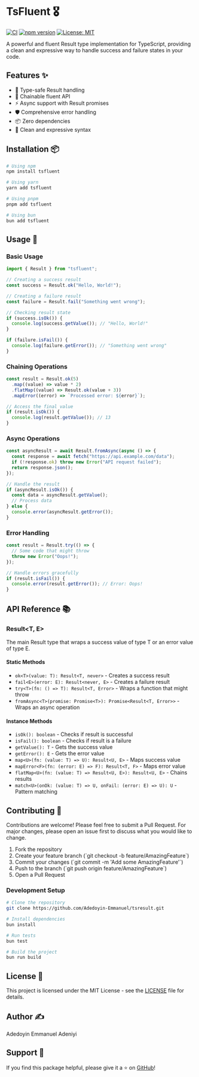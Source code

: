 # TsFluent 🎖️

[![CI](https://github.com/Adedoyin-Emmanuel/tsresult/actions/workflows/ci.yml/badge.svg)](https://github.com/Adedoyin-Emmanuel/tsresult/actions/workflows/ci.yml)
[![npm version](https://badge.fury.io/js/tsfluent.svg)](https://badge.fury.io/js/tsfluent)
[![License: MIT](https://img.shields.io/badge/License-MIT-yellow.svg)](https://opensource.org/licenses/MIT)

A powerful and fluent Result type implementation for TypeScript, providing a clean and expressive way to handle success and failure states in your code.

## Features ✨

- 🎯 Type-safe Result handling
- 🔄 Chainable fluent API
- ⚡ Async support with Result promises
- 🛡️ Comprehensive error handling
- 📦 Zero dependencies
- 🎨 Clean and expressive syntax

## Installation 📦

```bash
# Using npm
npm install tsfluent

# Using yarn
yarn add tsfluent

# Using pnpm
pnpm add tsfluent

# Using bun
bun add tsfluent
```

## Usage 🚀

### Basic Usage

```typescript
import { Result } from "tsfluent";

// Creating a success result
const success = Result.ok("Hello, World!");

// Creating a failure result
const failure = Result.fail("Something went wrong");

// Checking result state
if (success.isOk()) {
  console.log(success.getValue()); // "Hello, World!"
}

if (failure.isFail()) {
  console.log(failure.getError()); // "Something went wrong"
}
```

### Chaining Operations

```typescript
const result = Result.ok(5)
  .map((value) => value * 2)
  .flatMap((value) => Result.ok(value + 3))
  .mapError((error) => `Processed error: ${error}`);

// Access the final value
if (result.isOk()) {
  console.log(result.getValue()); // 13
}
```

### Async Operations

```typescript
const asyncResult = await Result.fromAsync(async () => {
  const response = await fetch("https://api.example.com/data");
  if (!response.ok) throw new Error("API request failed");
  return response.json();
});

// Handle the result
if (asyncResult.isOk()) {
  const data = asyncResult.getValue();
  // Process data
} else {
  console.error(asyncResult.getError());
}
```

### Error Handling

```typescript
const result = Result.try(() => {
  // Some code that might throw
  throw new Error("Oops!");
});

// Handle errors gracefully
if (result.isFail()) {
  console.error(result.getError()); // Error: Oops!
}
```

## API Reference 📚

### Result<T, E>

The main Result type that wraps a success value of type T or an error value of type E.

#### Static Methods

- `ok<T>(value: T): Result<T, never>` - Creates a success result
- `fail<E>(error: E): Result<never, E>` - Creates a failure result
- `try<T>(fn: () => T): Result<T, Error>` - Wraps a function that might throw
- `fromAsync<T>(promise: Promise<T>): Promise<Result<T, Error>>` - Wraps an async operation

#### Instance Methods

- `isOk(): boolean` - Checks if result is successful
- `isFail(): boolean` - Checks if result is a failure
- `getValue(): T` - Gets the success value
- `getError(): E` - Gets the error value
- `map<U>(fn: (value: T) => U): Result<U, E>` - Maps success value
- `mapError<F>(fn: (error: E) => F): Result<T, F>` - Maps error value
- `flatMap<U>(fn: (value: T) => Result<U, E>): Result<U, E>` - Chains results
- `match<U>(onOk: (value: T) => U, onFail: (error: E) => U): U` - Pattern matching

## Contributing 🤝

Contributions are welcome! Please feel free to submit a Pull Request. For major changes, please open an issue first to discuss what you would like to change.

1. Fork the repository
2. Create your feature branch (\`git checkout -b feature/AmazingFeature\`)
3. Commit your changes (\`git commit -m 'Add some AmazingFeature'\`)
4. Push to the branch (\`git push origin feature/AmazingFeature\`)
5. Open a Pull Request

### Development Setup

```bash
# Clone the repository
git clone https://github.com/Adedoyin-Emmanuel/tsresult.git

# Install dependencies
bun install

# Run tests
bun test

# Build the project
bun run build
```

## License 📄

This project is licensed under the MIT License - see the [LICENSE](LICENSE) file for details.

## Author ✍️

Adedoyin Emmanuel Adeniyi

## Support 💪

If you find this package helpful, please give it a ⭐️ on [GitHub](https://github.com/Adedoyin-Emmanuel/tsresult)!
